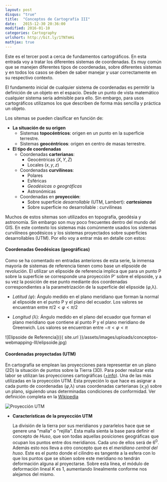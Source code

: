 ```yaml
---
layout: post
disqus: "true"
title:  "Conceptos de Cartografía III"
date:   2015-12-30 20:36:00
modified: 2016-01-10
categories: Cartography
urlshort: http://bit.ly/1TNTmHi 
mathjax: true
---
```

Este es el tercer post a cerca de fundamentos cartográficos. En esta entrada voy a tratar los diferentes sistemas de coordenadas.
Es muy común que se manejen diferentes tipos de coordenadas, sobre diferentes sistemas y en todos los casos se deben de saber manejar y usar correctamente en su respectivo contexto.

El fundamento inicial de cualquier sistema de coordenadas es permitir la definición de un objeto en el espacio. Desde un punto de vista matemático cualquier sistema sería admisible para ello. Sin embargo, para usos cartográficos utilizamos los que describen de forma más sencilla y práctica un objeto. 

Los sitemas se pueden clasificar en función de:

+ **La situación de su origen**
    * Sistemas **topocéntricos**: origen en un punto en la superficie terrestre.
    * Sistemas **geocéntricos**: origen en centro de masas terrestre.
+ **El tipo de coordenadas**
    * Coordenadas **carterianas**:
        - Geocéntricas ($X,Y,Z$)
        - Locales ($x,y,z$)
    * Coordenadas **curvilíneas**:
        - Polares 
        - Esféricas
        - _Geodésicas o geográficas_
        - Astronómicas
    * Coordenadas en **proyección**:
        - Sobre superficie _desarrollable_ (UTM, Lambert): **_cartesianas_**
        - Sobre superficie no desarrollable : curvilíneas

Muchos de estos sitemas son utilizados en topografía, geodésia y astronomía. Sin embargo son muy poco frecuentes dentro del mundo del GIS. En este contexto los sistemas más comúnmente usados los sistemas curvilíneos geodésicos y los sistemas proyectados sobre superficies desarrollables (UTM). Por ello voy a entrar más en detalle con estos:

#### Coordenadas Geodésicas (geográficas)
Como se ha comentado en entradas anteriores de esta serie, la inmensa mayoría de sistemas de referencia tienen como base un elipsoide de revolución. El utilizar un elipsoide de referencia implica que para un punto P sobre la superficie se corresponde una proyección P' sobre el elipsoide, y a su vez la posición de ese punto mediante dos coordenadas correspondientes a la parametrización de la superficie del elipsoide ($φ,$λ).

+ *Latitud ($φ$*): Ángulo medido en el plano meridiano que forman la normal al elipsoide en el punto P y el plano del ecuador. Los valores se encuentran entre $π/2 < φ < π/2$

+ *Longitud ($λ$*): Ángulo medido en el plano del ecuador que forman el plano meridiano que contiene al punto P y el plano meridiano de Greenwich. Los valores se encuentran entre $-π < φ < π$

![Elipsoide de Referencia]({{ site.url }}/assets/images/uploads/conceptos-webmapping-III/elipsoide.jpg)

#### Coordenadas proyectadas (UTM)
En cartografía se emplean las proyecciones para representar en un plano (2D) la situación de puntos sobre la Tierra (3D). Para poder realizar esta labor se utilizan las proyecciones cartográficas ([+info]({{site.url}}/cartography/2015/12/27/conceptos-webmapping-II/)). Una de las más utilizadas en la proyección UTM. Esta proyeción lo que hace es asignar a cada punto de coordenadas ($φ,$λ) unas coordenadas carterianas ($x,$y) sobre un plano, siguiendo unas determinadas condiciones de conformidad. Ver definición completa en la [Wikipedia](https://es.wikipedia.org/wiki/Sistema_de_coordenadas_universal_transversal_de_Mercator)

![Proyección UTM](https://upload.wikimedia.org/wikipedia/commons/thumb/e/ed/Utm-zones.jpg/700px-Utm-zones.jpg)

+ **Características de la proyección UTM**

    La división de la tierra  por sus meridianos y pararlelos hace que se genere una "malla" o "rejilla". Esta malla sienta la base para definir el concepto de *Huso*, que son todas aquellas posiciones geográficas que ocupan los puntos entre dos meridianos. Cada uno de ellos será de $6^0$.
    Además esto nos lleva a otro concepto que es el *meridiano central del huso*. Este es el punto donde el cilindro es tangente a la esfera con lo que los puntos que se sitúen sobre este meridiano no tendrán deformación alguna al proyectarse. Sobre esta línea, el módulo de deformación lineal $K$ es 1, aumentando linealmente conforme nos alejamos del mismo.
